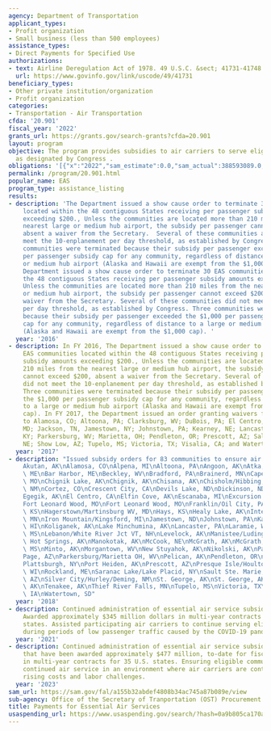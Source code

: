 ```yaml
---
agency: Department of Transportation
applicant_types:
- Profit organization
- Small business (less than 500 employees)
assistance_types:
- Direct Payments for Specified Use
authorizations:
- text: Airline Deregulation Act of 1978. 49 U.S.C. &sect; 41731-41748.
  url: https://www.govinfo.gov/link/uscode/49/41731
beneficiary_types:
- Other private institution/organization
- Profit organization
categories:
- Transportation - Air Transportation
cfda: '20.901'
fiscal_year: '2022'
grants_url: https://grants.gov/search-grants?cfda=20.901
layout: program
objective: The program provides subsidies to air carriers to serve eligible communities
  as designated by Congress .
obligations: '[{"x":"2022","sam_estimate":0.0,"sam_actual":388593089.0,"usa_spending_actual":382859220.0},{"x":"2023","sam_estimate":406785157.0,"sam_actual":0.0,"usa_spending_actual":492122277.0},{"x":"2024","sam_estimate":513869226.0,"sam_actual":0.0,"usa_spending_actual":529165799.0}]'
permalink: /program/20.901.html
popular_name: EAS
program_type: assistance_listing
results:
- description: 'The Department issued a show cause order to terminate 30 EAS communities
    located within the 48 contiguous States receiving per passenger subsidy amounts
    exceeding $200., Unless the communities are located more than 210 miles from the
    nearest large or medium hub airport, the subsidy per passenger cannot exceed $200,
    absent a waiver from the Secretary.  Several of these communities are did not
    meet the 10-enplanement per day threshold, as established by Congress.   Three
    communities were terminated because their subsidy per passenger exceeded the $1,000
    per passenger subsidy cap for any community, regardless of distance to a large
    or medium hub airport (Alaska and Hawaii are exempt from the $1,000 cap).   The
    Department issued a show cause order to terminate 30 EAS communities located within
    the 48 contiguous States receiving per passenger subsidy amounts exceeding $200.,
    Unless the communities are located more than 210 miles from the nearest large
    or medium hub airport, the subsidy per passenger cannot exceed $200, absent a
    waiver from the Secretary. Several of these communities did not meet the 10-enplanement
    per day threshold, as established by Congress. Three communities were terminated
    because their subsidy per passenger exceeded the $1,000 per passenger subsidy
    cap for any community, regardless of distance to a large or medium hub airport
    (Alaska and Hawaii are exempt from the $1,000 cap). '
  year: '2016'
- description: In FY 2016, The Department issued a show cause order to terminate 30
    EAS communities located within the 48 contiguous States receiving per passenger
    subsidy amounts exceeding $200., Unless the communities are located more than
    210 miles from the nearest large or medium hub airport, the subsidy per passenger
    cannot exceed $200, absent a waiver from the Secretary. Several of these communities
    did not meet the 10-enplanement per day threshold, as established by Congress.
    Three communities were terminated because their subsidy per passenger exceeded
    the $1,000 per passenger subsidy cap for any community, regardless of distance
    to a large or medium hub airport (Alaska and Hawaii are exempt from the $1,000
    cap). In FY 2017, the Department issued an order granting waivers from termination
    to Alamosa, CO; Altoona, PA; Clarksburg, WV; DuBois, PA; El Centro, CA; Hagerstown,
    MD; Jackson, TN, Jamestown, NY; Johnstown, PA; Kearney, NE; Lancaster, PA; Owensboro,
    KY; Parkersburg, WV; Marietta, OH; Pendleton, OR; Prescott, AZ; Salina, KS; Scottsbluff,
    NE; Show Low, AZ; Tupelo, MS; Victoria, TX; Visalia, CA; and Watertown, SD.
  year: '2017'
- description: "Issued subsidy orders for 83 communities to ensure air service: \n\
    Akutan, AK\nAlamosa, CO\nAlpena, MI\nAltoona, PA\nAngoon, AK\nAtka, AK\nAugusta/Waterville,\
    \ ME\nBar Harbor, ME\nBeckley, WV\nBradford, PA\nBrainerd, MN\nCape Girardeau,\
    \ MO\nChignik Lake, AK\nChignik, AK\nChisana, AK\nChisholm/Hibbing, MN\nClovis,\
    \ NM\nCortez, CO\nCrescent City, CA\nDevils Lake, ND\nDickinson, ND\nDuBois, PA\n\
    Egegik, AK\nEl Centro, CA\nElfin Cove, AK\nEscanaba, MI\nExcursion Inlet, AK\n\
    Fort Leonard Wood, MO\nFort Leonard Wood, MO\nFranklin/Oil City, PA\nGarden City,\
    \ KS\nHagerstown/Martinsburg WV, MD\nHays, KS\nHealy Lake, AK\nInternational Falls,\
    \ MN\nIron Mountain/Kingsford, MI\nJamestown, ND\nJohnstown, PA\nKake, AK\nKamuela,\
    \ HI\nKoliganek, AK\nLake Minchumina, AK\nLancaster, PA\nLaramie, WY\nLaurel/Hattiesburg,\
    \ MS\nLebanon/White River Jct VT, NH\nLevelock, AK\nManistee/Ludington, MI\nManley\
    \ Hot Springs, AK\nManokotak, AK\nMcCook, NE\nMcGrath, AK\nMcGrath, AK\nMeridian,\
    \ MS\nMinto, AK\nMorgantown, WV\nNew Stuyahok, AK\nNikolski, AK\nPaducah, KY\n\
    Page, AZ\nParkersburg/Marietta OH, WV\nPelican, AK\nPendleton, OR\nPierre, SD\n\
    Plattsburgh, NY\nPort Heiden, AK\nPrescott, AZ\nPresque Isle/Houlton, ME\nRhinelander,\
    \ WI\nRockland, ME\nSaranac Lake/Lake Placid, NY\nSault Ste. Marie, MI\nShow Low,\
    \ AZ\nSilver City/Hurley/Deming, NM\nSt. George, AK\nSt. George, AK\nSt. George,\
    \ AK\nTenakee, AK\nThief River Falls, MN\nTupelo, MS\nVictoria, TX\nWaterloo,\
    \ IA\nWatertown, SD"
  year: '2018'
- description: Continued administration of essential air service subsidy for 172 communities.
    Awarded approximately $345 million dollars in multi-year contracts for 24 U.S.
    states. Assisted participating air carriers to continue serving eligible communities,
    during periods of low passenger traffic caused by the COVID-19 pandemic.
  year: '2021'
- description: Continued administration of essential air service subsidy for 172 communities
    that have been awarded approximately $477 million, to-date for fiscal year 2023,
    in multi-year contracts for 35 U.S. states. Ensuring eligible communities secure
    continued air service in an environment where air carriers are continue to face
    rising costs and labor challenges.
  year: '2023'
sam_url: https://sam.gov/fal/a155b32abdef4808b34ac745a87b089e/view
sub-agency: Office of the Secretary of Tranportation (OST) Procurement Operations
title: Payments for Essential Air Services
usaspending_url: https://www.usaspending.gov/search/?hash=0a9b805ca170a981ce23ba8e663303db
---
```

